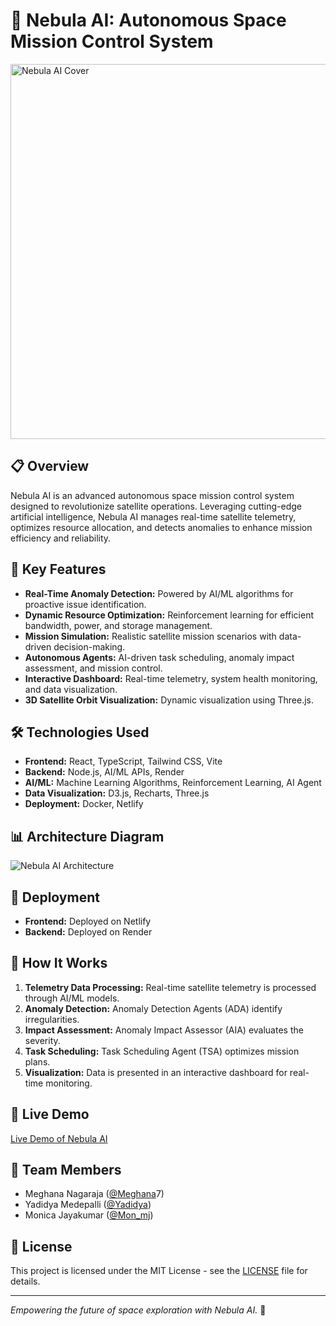 # 🚀 Nebula AI: Autonomous Space Mission Control System

<img src="https://i.imgur.com/zyOMBMm.png" alt="Nebula AI Cover" width="600"/>

## 📋 Overview
Nebula AI is an advanced autonomous space mission control system designed to revolutionize satellite operations. Leveraging cutting-edge artificial intelligence, Nebula AI manages real-time satellite telemetry, optimizes resource allocation, and detects anomalies to enhance mission efficiency and reliability.

## 🌟 Key Features
- **Real-Time Anomaly Detection:** Powered by AI/ML algorithms for proactive issue identification.
- **Dynamic Resource Optimization:** Reinforcement learning for efficient bandwidth, power, and storage management.
- **Mission Simulation:** Realistic satellite mission scenarios with data-driven decision-making.
- **Autonomous Agents:** AI-driven task scheduling, anomaly impact assessment, and mission control.
- **Interactive Dashboard:** Real-time telemetry, system health monitoring, and data visualization.
- **3D Satellite Orbit Visualization:** Dynamic visualization using Three.js.

## 🛠️ Technologies Used
- **Frontend:** React, TypeScript, Tailwind CSS, Vite
- **Backend:** Node.js, AI/ML APIs, Render
- **AI/ML:** Machine Learning Algorithms, Reinforcement Learning, AI Agent
- **Data Visualization:** D3.js, Recharts, Three.js
- **Deployment:** Docker, Netlify

## 📊 Architecture Diagram
![Nebula AI Architecture](https://i.imgur.com/j7emRd3.png)

## 🚀 Deployment
- **Frontend:** Deployed on Netlify
- **Backend:** Deployed on Render

## 🎯 How It Works
1. **Telemetry Data Processing:** Real-time satellite telemetry is processed through AI/ML models.
2. **Anomaly Detection:** Anomaly Detection Agents (ADA) identify irregularities.
3. **Impact Assessment:** Anomaly Impact Assessor (AIA) evaluates the severity.
4. **Task Scheduling:** Task Scheduling Agent (TSA) optimizes mission plans.
5. **Visualization:** Data is presented in an interactive dashboard for real-time monitoring.

## 📡 Live Demo
[Live Demo of Nebula AI](https://nebulaspace.netlify.app/)

## 🤝 Team Members
- Meghana Nagaraja ([@Meghana](https://github.com/meghanacloud197)7)
- Yadidya Medepalli ([@Yadidya](https://github.com/YadidyaM))
- Monica Jayakumar ([@Mon_mj](https://github.com/Monica2403))

## 📄 License
This project is licensed under the MIT License - see the [LICENSE](LICENSE) file for details.

---

*Empowering the future of space exploration with Nebula AI.* 🚀
